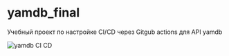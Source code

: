 # yamdb_final
Учебный проект по настройке CI/CD через Gitgub actions для API yamdb

![yamdb CI CD](https://github.com/ReneNorth/CI_CD-yamdb_final/actions/workflows/yamdb_workflow.yml/badge.svg)
